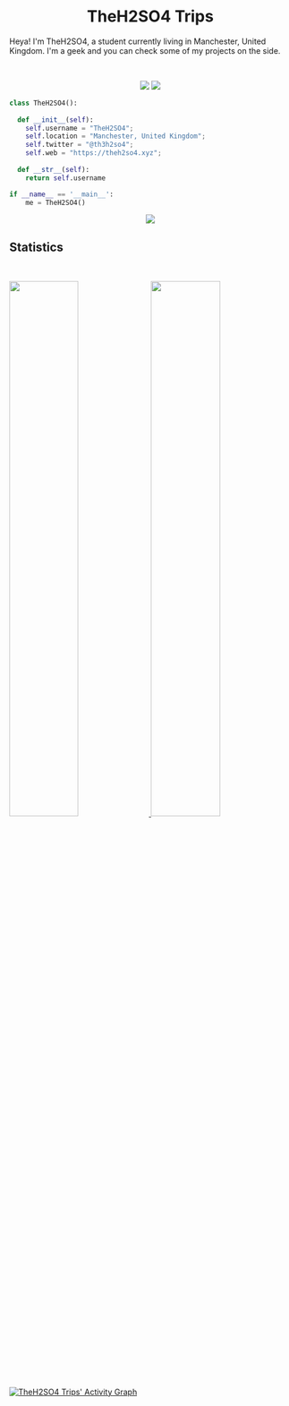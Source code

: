 <h1 align="center">
  <b>TheH2SO4 Trips</b>
</h1>

Heya! I'm TheH2SO4, a student currently living in Manchester, United Kingdom. I'm a geek and you can check some of my projects on the side.

<br>

<p>
<div align="center">
  <img src="https://img.shields.io/badge/-JS-f0db4f?style=for-the-badge&logo=javascript&logoColor=f0db4f&labelColor=282828">
  <img src="https://img.shields.io/badge/-PY-f0db4f?style=for-the-badge&logo=python&logoColor=4b8bbe&labelColor=282828">
</div>
</p>

```python
class TheH2SO4():
    
  def __init__(self):
    self.username = "TheH2SO4";
    self.location = "Manchester, United Kingdom";
    self.twitter = "@th3h2so4";
    self.web = "https://theh2so4.xyz";
  
  def __str__(self):
    return self.username

if __name__ == '__main__':
    me = TheH2SO4()
```

<div align="center">
  <a href="https://open.spotify.com/user/316uwq2qvkqmtso2lszusqljo4w4">
    <img src="https://spotify-github-profile.vercel.app/api/view?uid=316uwq2qvkqmtso2lszusqljo4w4&cover_image=true&theme=default&bar_color=ffae00&bar_color_cover=true)](https://github.com/kittinan/spotify-github-profile">
  </a>
</div>

## Statistics

<br/>
<p align="left">
  <a href="https://theh2so4.xyz">
  <img width="49.5%" src="https://github-readme-stats.vercel.app/api?username=theh2so4&show_icons=true&theme=gruvbox&hide_border=true" />
    <img width="49.5%" src="https://github-readme-streak-stats.herokuapp.com/?user=theh2so4&theme=gruvbox&hide_border=true" />
  </a>
</p>
<br>

[![TheH2SO4 Trips' Activity Graph](https://activity-graph.herokuapp.com/graph?username=theh2so4&custom_title=TheH2SO4%20Trips's%20Contribution%20Graph&theme=gruvbox&bg_color=282828&hide_border=true&line=d1a01f&point=c58545)](https://theh2so4.xyz)
